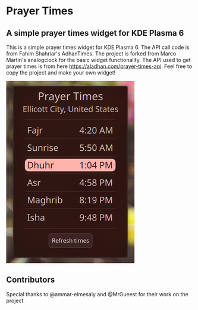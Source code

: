 # Prayer Times
## A simple prayer times widget for KDE Plasma 6

This is a simple prayer times widget for KDE Plasma 6. The API call code is from Fahim Shahriar's AdhanTimes. The project is forked from Marco Martin's analogclock for the basic widget functionality. The API used to get prayer times is from here https://aladhan.com/prayer-times-api. Feel free to copy the project and make your own widget!

![Prayer Times Widget](prayer-times-widget.png)

## Contributors
Special thanks to @ammar-elmesaly and @MrGueest for their work on the project
